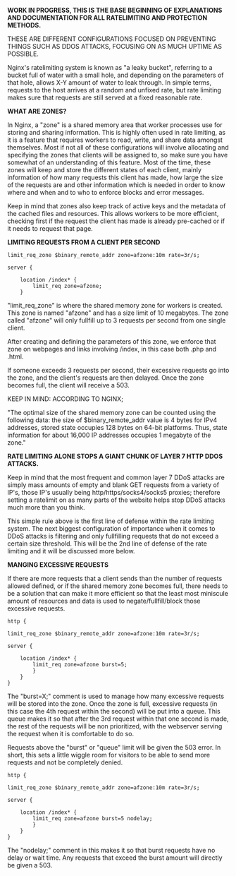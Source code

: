 **WORK IN PROGRESS, THIS IS THE BASE BEGINNING OF EXPLANATIONS AND DOCUMENTATION FOR ALL RATELIMITING AND PROTECTION METHODS.**

THESE ARE DIFFERENT CONFIGURATIONS FOCUSED ON PREVENTING THINGS SUCH AS DDOS ATTACKS, FOCUSING ON AS MUCH UPTIME AS POSSIBLE.


Nginx's ratelimiting system is known as "a leaky bucket", referring to a bucket full of water with a small hole, and depending on the parameters of that hole, allows X-Y amount of water to leak through. In simple terms, requests to the host arrives at a random and unfixed rate, but rate limiting makes sure that requests are still served at a fixed reasonable rate.

**WHAT ARE ZONES?**

In Nginx, a "zone" is a shared memory area that worker processes use for storing and sharing information. This is highly often used in rate limiting, as it is a feature that requires workers to read, write, and share data amongst themselves. Most if not all of these configurations will involve allocating and specifying the zones that clients will be assigned to, so make sure you have somewhat of an understanding of this feature.
Most of the time, these zones will keep and store the different states of each client, mainly information of how many requests this client has made, how large the size of the requests are and other information which is needed in order to know where and when and to who to enforce blocks and error messages.

Keep in mind that zones also keep track of active keys and the metadata of the cached files and resources. This allows workers to be more efficient, checking first if the request the client has made is already pre-cached or if it needs to request that page.


**LIMITING REQUESTS FROM A CLIENT PER SECOND**

    limit_req_zone $binary_remote_addr zone=afzone:10m rate=3r/s;
    
    server {

        location /index* { 
            limit_req zone=afzone;
        }

"limit_req_zone" is where the shared memory zone for workers is created. This zone is named "afzone" and has a size limit of 10 megabytes. The zone called "afzone" will only fullfill up to 3 requests per second from one single client.

After creating and defining the parameters of this zone, we enforce that zone on webpages and links involving /index, in this case both .php and .html.

If someone exceeds 3 requests per second, their excessive requests go into the zone, and the client's requests are then delayed. Once the zone becomes full, the client will receive a 503. 

KEEP IN MIND: ACCORDING TO NGINX; 

"The optimal size of the shared memory zone can be counted using the following data: the size of $binary_remote_addr value is 4 bytes for IPv4 addresses, stored state occupies 128 bytes on 64-bit platforms. Thus, state information for about 16,000 IP addresses occupies 1 megabyte of the zone."

**RATE LIMITING ALONE STOPS A GIANT CHUNK OF LAYER 7 HTTP DDOS ATTACKS.**

Keep in mind that the most frequent and common layer 7 DDoS attacks are simply mass amounts of empty and blank GET requests from a variety of IP's, those IP's usually being http/https/socks4/socks5 proxies; therefore setting a ratelimit on as many parts of the website helps stop DDoS attacks much more than you think.

This simple rule above is the first line of defense within the rate limiting system. The next biggest configuration of importance when it comes to DDoS attacks is filtering and only fullfilling requests that do not exceed a certain size threshold. This will be the 2nd line of defense of the rate limiting and it will be discussed more below.


**MANGING EXCESSIVE REQUESTS**

If there are more requests that a client sends than the number of requests allowed defined, or if the shared memory zone becomes full, there needs to be a solution that can make it more efficient so that the least most miniscule amount of resources and data is used to negate/fullfill/block those excessive requests.

    http {
    
    limit_req_zone $binary_remote_addr zone=afzone:10m rate=3r/s;

    server {

        location /index* {
            limit_req zone=afzone burst=5;
            }
        }
    }

The "burst=X;" comment is used to manage how many excessive requests will be stored into the zone. Once the zone is full, excessive requests (in this case the 4th request within the second) will be put into a queue. This queue makes it so that after the 3rd request within that one second is made, the rest of the requests will be non prioritized, with the webserver serving the request when it is comfortable to do so.

Requests above the "burst" or "queue" limit will be given the 503 error. In short, this sets a little wiggle room for visitors to be able to send more requests and not be completely denied. 

    http {
    
    limit_req_zone $binary_remote_addr zone=afzone:10m rate=3r/s;

    server {

        location /index* {
            limit_req zone=afzone burst=5 nodelay;
            }
        }
    }

The "nodelay;" comment in this makes it so that burst requests have no delay or wait time. Any requests that exceed the burst amount will directly be given a 503.


